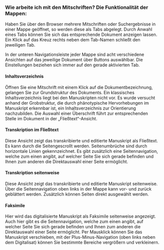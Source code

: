 ### Wie arbeite ich mit den Mitschriften? Die Funktionalität der Mappen:

Haben Sie über den Browser mehrere Mitschriften oder Suchergebnisse in
einer Mappe geöffnet, so werden diese als Tabs abgelegt. Durch Anwahl
eines Tabs können Sie sich das entsprechende Dokument anzeigen lassen.
Ein Klick auf das Kreuz rechts neben dem Tab-Namen schließt den
jeweiligen Tab.

In der unteren Navigationsleiste jeder Mappe sind acht verschiedene
Ansichten auf das jeweilige Dokument über Buttons auswählbar. Die
Einstellungen beziehen sich immer auf den gerade aktivierten Tab.

#### Inhaltsverzeichnis

Öffnen Sie eine Mitschrift mit einem Klick auf die Dokumentbezeichnung,
gelangen Sie zur Grundstruktur des Dokuments. Ein klassisches
Inhaltsverzeichnis liegt bei den Manuskripten nicht vor. Es wurde
versucht anhand der Grobstruktur, die durch phänotypische Hervorhebungen
im Manuskript erkennbar ist, ein Inhaltsverzeichnis zur Orientierung
nachzubilden. Die Auswahl einer Überschrift führt zur entsprechenden
Stelle im Dokument in der „Fließtext“-Ansicht.

#### Transkription im Fließtext

Diese Ansicht zeigt das transkribierte und editierte Manuskript als
Fließtext. Es kann durch die Seitengescrollt werden. Seitenumbrüche sind
durch horizontale Linien gekennzeichnet. Es gibt zusätzlich eine
Seitennavigation, welche zum einen angibt, auf welcher Seite Sie sich
gerade befinden und Ihnen zum anderen die Direktauswahl einer Seite
ermöglicht.

#### Transkription seitenweise

Diese Ansicht zeigt das transkribierte und editierte Manuskript
seitenweise. Über die Seitennavigation oben links in der Mappe kann vor-
und zurück geblättert werden. Zusätzlich können Seiten direkt ausgewählt
werden.

#### Faksimile

Hier wird das digitalisierte Manuskript als Faksimile seitenweise
angezeigt. Auch hier gibt es die Seitennavigation, welche zum einen
angibt, auf welcher Seite Sie sich gerade befinden und Ihnen zum anderen
die Direktauswahl einer Seite ermöglicht. Per Mausklick können Sie das
Manuskript verschieben, mit der Plus-Minus-Navigation (oben links neben
dem Digitalisat) können Sie bestimmte Bereiche vergrößern und
verkleinern.